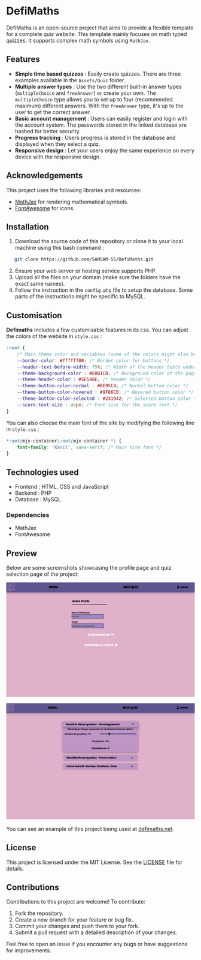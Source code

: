 # DefiMaths

DefiMaths is an open-source project that aims to provide a flexible template for a complete quiz website. This template mainly focuses on math typed quizzes. It supports complex math symbols using `MathJax`.

## Features

- **Simple time based quizzes** : Easily create quizzes. There are three examples available in the `Assets/Quiz` folder.
- **Multiple answer types** : Use the two different built-in answer types (`multipleChoice` and `freeAnswer`) or create your own. The `multipleChoice` type allows you to set up to four (recommended maximum) different answers. With the `freeAnswer` type, it's up to the user to get the correct answer.
- **Basic account management** : Users can easily register and login with the account system. The passwords stored in the linked database are hashed for better security.
- **Progress tracking** : Users progress is stored in the database and displayed when they select a quiz.
- **Responsive design** : Let your users enjoy the same experience on every device with the responsive design.

## Acknowledgements

This project uses the following libraries and resources:
- [MathJax](https://www.mathjax.org/) for rendering mathematical symbols.
- [FontAwesome](https://fontawesome.com/) for icons.

## Installation

1. Download the source code of this repository or clone it to your local machine using this bash command :
```bash
   git clone https://github.com/SAMSAM-55/DefiMaths.git
```

2. Ensure your web server or hosting service supports PHP.
3. Upload all the files on your domain (make sure the folders have the exact same names).
4. Follow the instruction in the `config.php` file to setup the database. Some parts of the instructions might be specific to MySQL.

## Customisation

**Defimaths** includes a few customisable features in its css. You can adjust the colors of the website in `style.css` :

```css
:root {
    /* Main theme color and variables (some of the colors might also be used in other components than the specified ones) */
    --border-color: #ffffff00; /* Border color for buttons */
    --header-text-before-width: 75%; /* Width of the header texts underline */
    --theme-background-color : #E0B1CB; /* Background color of the page */
    --theme-header-color : #5E548E; /* Header color */
    --theme-button-color-normal : #BE95C4; /* Normal button color */
    --theme-button-color-hovered : #9F86C0; /* Hovered button color */
    --theme-button-color-selected : #231942; /* Selected button color */
    --score-text-size : 48px; /* Font size for the score text */
}
```

You can also choose the main font of the site by modifying the following line in `style.css` :

```css
*:not(mjx-container):not(mjx-container *) {
    font-family: 'Kanit', sans-serif; /* Main site font */
}
```

## Technologies used

 - Frontend : HTML, CSS and JavaScript
 - Backend : PHP
 - Database : MySQL

### Dependencies
 - MathJax
 - FontAwesome

## Preview

Below are some screenshots showcasing the profile page and quiz selection page of the project:

![profile page](./Assets/demoImages/DefiMaths-Screenshot-01.png "DéfiMaths's profile page")

![quiz selection page](./Assets/demoImages/DefiMaths-Screenshot-02.png "DéfiMaths's quiz selection page")

You can see an example of this project being used at [defimaths.net](https://defimaths.net "DéfiMaths").

## License

This project is licensed under the MIT License. See the [LICENSE](./LICENSE "MIT License") file for details.

## Contributions

Contributions to this project are welcome! To contribute:
1. Fork the repository.
2. Create a new branch for your feature or bug fix.
3. Commit your changes and push them to your fork.
4. Submit a pull request with a detailed description of your changes.

Feel free to open an issue if you encounter any bugs or have suggestions for improvements.